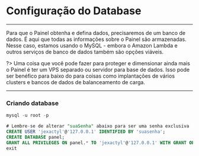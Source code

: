 # Configuração do Database
***
Para que o Painel obtenha e defina dados, precisaremos de um banco de dados.
É aqui que todas as informações sobre o Painel são armazenadas.
Nesse caso, estamos usando o MySQL - embora o Amazon Lambda e outros
serviços de banco de dados também são opções viáveis. 

?>
Uma coisa que você pode fazer para proteger e dimensionar ainda mais o Painel é ter um 
VPS separado ou servidor para base de dados. Isso pode ser benéfico para baixo do 
para coisas como implantações de vários clusters e bancos de dados de balanceamento de carga.

***
### Criando database
```sql
mysql -u root -p

# Lembre-se de alterar "suaSenha" abaixo para ser uma senha exclusiva
CREATE USER 'jexactyl'@'127.0.0.1' IDENTIFIED BY 'suasenha';
CREATE DATABASE panel;
GRANT ALL PRIVILEGES ON panel.* TO 'jexactyl'@'127.0.0.1' WITH GRANT OPTION;
exit
```
